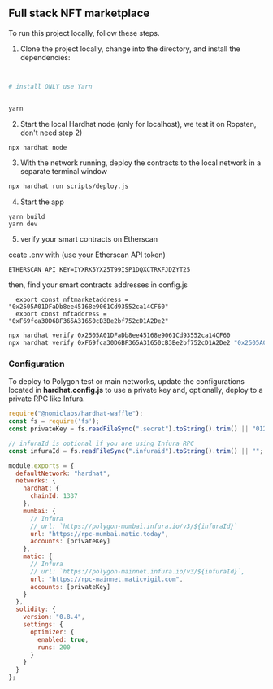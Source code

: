 ## Full stack NFT marketplace 


To run this project locally, follow these steps.

1. Clone the project locally, change into the directory, and install the dependencies:

```sh


# install ONLY use Yarn


yarn
```

2. Start the local Hardhat node (only for localhost), we test it on Ropsten, don't need step 2)

```sh
npx hardhat node
```

3. With the network running, deploy the contracts to the local network in a separate terminal window

```sh
npx hardhat run scripts/deploy.js
```

4. Start the app

```
yarn build
yarn dev
```

5. verify your smart contracts on Etherscan

ceate .env with (use your Etherscan API token)
```
ETHERSCAN_API_KEY=IYXRK5YX25T99ISP1DQXCTRKFJDZYT25
```

then, find your smart contracts addresses in config.js
```
  export const nftmarketaddress = "0x2505A01DFaDb8ee45168e9061Cd93552ca14CF60"
  export const nftaddress = "0xF69fca30D6BF365A31650cB3Be2bf752cD1A2De2"
```


```sh
npx hardhat verify 0x2505A01DFaDb8ee45168e9061Cd93552ca14CF60
npx hardhat verify 0xF69fca30D6BF365A31650cB3Be2bf752cD1A2De2 "0x2505A01DFaDb8ee45168e9061Cd93552ca14CF60"
```

### Configuration

To deploy to Polygon test or main networks, update the configurations located in __hardhat.config.js__ to use a private key and, optionally, deploy to a private RPC like Infura.

```javascript
require("@nomiclabs/hardhat-waffle");
const fs = require('fs');
const privateKey = fs.readFileSync(".secret").toString().trim() || "01234567890123456789";

// infuraId is optional if you are using Infura RPC
const infuraId = fs.readFileSync(".infuraid").toString().trim() || "";

module.exports = {
  defaultNetwork: "hardhat",
  networks: {
    hardhat: {
      chainId: 1337
    },
    mumbai: {
      // Infura
      // url: `https://polygon-mumbai.infura.io/v3/${infuraId}`
      url: "https://rpc-mumbai.matic.today",
      accounts: [privateKey]
    },
    matic: {
      // Infura
      // url: `https://polygon-mainnet.infura.io/v3/${infuraId}`,
      url: "https://rpc-mainnet.maticvigil.com",
      accounts: [privateKey]
    }
  },
  solidity: {
    version: "0.8.4",
    settings: {
      optimizer: {
        enabled: true,
        runs: 200
      }
    }
  }
};



